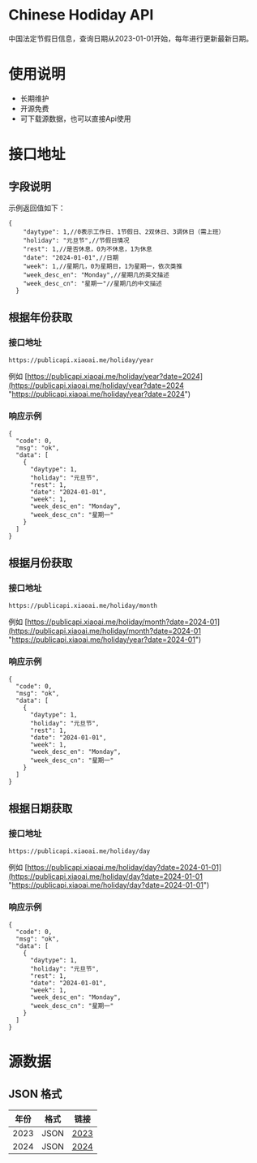 # Chinese Hodiday API
中国法定节假日信息，查询日期从2023-01-01开始，每年进行更新最新日期。

# 使用说明
* 长期维护
* 开源免费
* 可下载源数据，也可以直接Api使用

# 接口地址
## 字段说明
示例返回值如下：
```
{
    "daytype": 1,//0表示工作日、1节假日、2双休日、3调休日（需上班）
    "holiday": "元旦节",//节假日情况
    "rest": 1,//是否休息，0为不休息，1为休息
    "date": "2024-01-01",//日期
    "week": 1,//星期几，0为星期日，1为星期一，依次类推
    "week_desc_en": "Monday",//星期几的英文描述
    "week_desc_cn": "星期一"//星期几的中文描述
  }
```
## 根据年份获取
### 接口地址
```
https://publicapi.xiaoai.me/holiday/year
```
例如
[https://publicapi.xiaoai.me/holiday/year?date=2024](https://publicapi.xiaoai.me/holiday/year?date=2024 "https://publicapi.xiaoai.me/holiday/year?date=2024")

### 响应示例
```
{
  "code": 0,
  "msg": "ok",
  "data": [
    {
      "daytype": 1,
      "holiday": "元旦节",
      "rest": 1,
      "date": "2024-01-01",
      "week": 1,
      "week_desc_en": "Monday",
      "week_desc_cn": "星期一"
    }
  ]
}
```
## 根据月份获取
### 接口地址
```
https://publicapi.xiaoai.me/holiday/month
```
例如
[https://publicapi.xiaoai.me/holiday/month?date=2024-01](https://publicapi.xiaoai.me/holiday/month?date=2024-01 "https://publicapi.xiaoai.me/holiday/year?date=2024-01")

### 响应示例
```
{
  "code": 0,
  "msg": "ok",
  "data": [
    {
      "daytype": 1,
      "holiday": "元旦节",
      "rest": 1,
      "date": "2024-01-01",
      "week": 1,
      "week_desc_en": "Monday",
      "week_desc_cn": "星期一"
    }
  ]
}
```
## 根据日期获取
### 接口地址
```
https://publicapi.xiaoai.me/holiday/day
```
例如
[https://publicapi.xiaoai.me/holiday/day?date=2024-01-01](https://publicapi.xiaoai.me/holiday/day?date=2024-01-01 "https://publicapi.xiaoai.me/holiday/day?date=2024-01-01")

### 响应示例
```
{
  "code": 0,
  "msg": "ok",
  "data": [
    {
      "daytype": 1,
      "holiday": "元旦节",
      "rest": 1,
      "date": "2024-01-01",
      "week": 1,
      "week_desc_en": "Monday",
      "week_desc_cn": "星期一"
    }
  ]
}
```
# 源数据
## JSON 格式
|  年份 | 格式  |  链接 |
| ------------ | ------------ | ------------ |
|  2023 |  JSON | [2023](https://github.com/tomandjerry136/hodiday/blob/main/data/2023.json "2023") |
|  2024 |  JSON | [2024](https://github.com/tomandjerry136/hodiday/blob/main/data/2024.json "2024")  |

